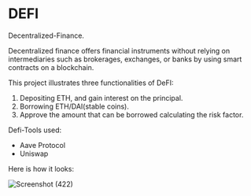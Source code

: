 # DEFI
Decentralized-Finance.

Decentralized finance offers financial instruments without relying on intermediaries such as brokerages, exchanges, or banks by using smart contracts on a blockchain.

This project illustrates three functionalities of DeFI:
1.  Depositing ETH, and gain interest on the principal.
2.  Borrowing ETH/DAI(stable coins).
3.  Approve the amount that can be borrowed calculating the risk factor.


Defi-Tools used:

* Aave Protocol
* Uniswap



Here is how it looks:

![Screenshot (422)](https://user-images.githubusercontent.com/79459872/180081215-7a0df13a-62b8-4283-bc41-c308fff45922.png)


